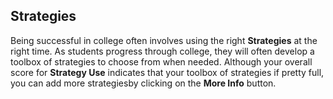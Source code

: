 ## Strategies

Being successful in college often involves using the right **Strategies** at the right time. As students progress through college, they will often develop a toolbox of strategies to choose from when needed. Although your overall score for **Strategy Use** indicates that your toolbox of strategies if pretty full, you can add more strategiesby clicking on the **More Info** button. 
